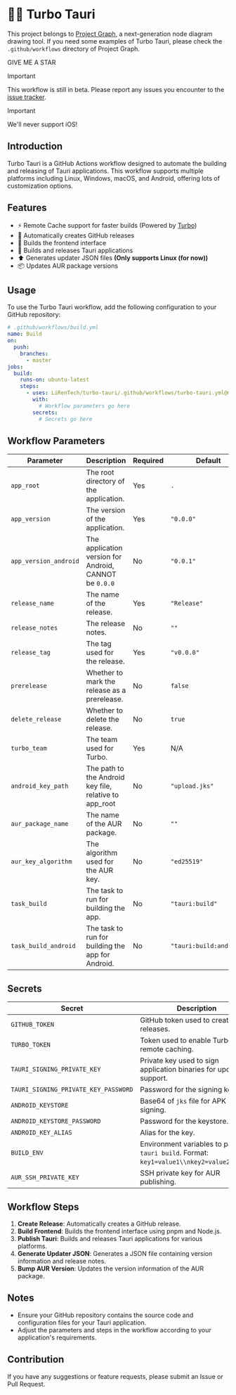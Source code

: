 # 🚀🦀 Turbo Tauri

This project belongs to [Project Graph](https://github.com/LiRenTech/project-graph), a next-generation node diagram drawing tool. If you need some examples of Turbo Tauri, please check the `.github/workflows` directory of Project Graph.

GIVE ME A STAR

> [!IMPORTANT]
> This workflow is still in beta. Please report any issues you encounter to the [issue tracker](https://github.com/LiRenTech/turbo-tauri/issues).

> [!IMPORTANT]
> We'll never support iOS!

## Introduction

Turbo Tauri is a GitHub Actions workflow designed to automate the building and releasing of Tauri applications. This workflow supports multiple platforms including Linux, Windows, macOS, and Android, offering lots of customization options.

## Features

- ⚡ Remote Cache support for faster builds (Powered by [Turbo](https://turbo.build))
- 📔 Automatically creates GitHub releases
- 🔨 Builds the frontend interface
- 🦀 Builds and releases Tauri applications
- ⬆️ Generates updater JSON files **(Only supports Linux (for now))**
- 📦 Updates AUR package versions

## Usage

To use the Turbo Tauri workflow, add the following configuration to your GitHub repository:

```yaml
# .github/workflows/build.yml
name: Build
on:
  push:
    branches:
      - master
jobs:
  build:
    runs-on: ubuntu-latest
    steps:
      - uses: LiRenTech/turbo-tauri/.github/workflows/turbo-tauri.yml@master
        with:
          # Workflow parameters go here
        secrets:
          # Secrets go here
```

## Workflow Parameters

| Parameter             | Description                                            | Required | Default                 |
| --------------------- | ------------------------------------------------------ | -------- | ----------------------- |
| `app_root`            | The root directory of the application.                 | Yes      | `.`                     |
| `app_version`         | The version of the application.                        | Yes      | `"0.0.0"`               |
| `app_version_android` | The application version for Android, CANNOT be `0.0.0` | No       | `"0.0.1"`               |
| `release_name`        | The name of the release.                               | Yes      | `"Release"`             |
| `release_notes`       | The release notes.                                     | No       | `""`                    |
| `release_tag`         | The tag used for the release.                          | Yes      | `"v0.0.0"`              |
| `prerelease`          | Whether to mark the release as a prerelease.           | No       | `false`                 |
| `delete_release`      | Whether to delete the release.                         | No       | `true`                  |
| `turbo_team`          | The team used for Turbo.                               | Yes      | N/A                     |
| `android_key_path`    | The path to the Android key file, relative to app_root | No       | `"upload.jks"`          |
| `aur_package_name`    | The name of the AUR package.                           | No       | `""`                    |
| `aur_key_algorithm`   | The algorithm used for the AUR key.                    | No       | `"ed25519"`             |
| `task_build`          | The task to run for building the app.                  | No       | `"tauri:build"`         |
| `task_build_android`  | The task to run for building the app for Android.      | No       | `"tauri:build:android"` |

## Secrets

| Secret                               | Description                                                                                | Required | Default |
| ------------------------------------ | ------------------------------------------------------------------------------------------ | -------- | ------- |
| `GITHUB_TOKEN`                       | GitHub token used to create releases.                                                      | Yes      | N/A     |
| `TURBO_TOKEN`                        | Token used to enable Turbo remote caching.                                                 | No       | N/A     |
| `TAURI_SIGNING_PRIVATE_KEY`          | Private key used to sign application binaries for updater support.                         | No       | N/A     |
| `TAURI_SIGNING_PRIVATE_KEY_PASSWORD` | Password for the signing key.                                                              | No       | N/A     |
| `ANDROID_KEYSTORE`                   | Base64 of `jks` file for APK signing.                                                      | No       | N/A     |
| `ANDROID_KEYSTORE_PASSWORD`          | Password for the keystore.                                                                 | No       | N/A     |
| `ANDROID_KEY_ALIAS`                  | Alias for the key.                                                                         | No       | N/A     |
| `BUILD_ENV`                          | Environment variables to pass to `tauri build`. Format: `key1=value1\\nkey2=value2\\n...`. | No       | N/A     |
| `AUR_SSH_PRIVATE_KEY`                | SSH private key for AUR publishing.                                                        | No       | N/A     |

## Workflow Steps

1. **Create Release**: Automatically creates a GitHub release.
2. **Build Frontend**: Builds the frontend interface using pnpm and Node.js.
3. **Publish Tauri**: Builds and releases Tauri applications for various platforms.
4. **Generate Updater JSON**: Generates a JSON file containing version information and release notes.
5. **Bump AUR Version**: Updates the version information of the AUR package.

## Notes

- Ensure your GitHub repository contains the source code and configuration files for your Tauri application.
- Adjust the parameters and steps in the workflow according to your application's requirements.

## Contribution

If you have any suggestions or feature requests, please submit an Issue or Pull Request.
